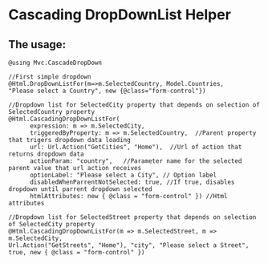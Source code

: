 # Cascading DropDownList Helper

## The usage:
    
    @using Mvc.CascadeDropDown
    
    //First simple dropdown 
    @Html.DropDownListFor(m=>m.SelectedCountry, Model.Countries,
    "Please select a Country", new {@class="form-control"})
    
    //Dropdown list for SelectedCity property that depends on selection of SelectedCountry property
    @Html.CascadingDropDownListFor( 
          expression: m => m.SelectedCity, 
          triggeredByProperty: m => m.SelectedCountry,  //Parent property that trigers dropdown data loading
          url: Url.Action("GetCities", "Home"),  //Url of action that returns dropdown data
          actionParam: "country",   //Parameter name for the selected parent value that url action receives
          optionLabel: "Please select a City", // Option label
          disabledWhenParrentNotSelected: true, //If true, disables dropdown until parrent dropdown selected
          htmlAttributes: new { @class = "form-control" }) //Html attributes
 
    //Dropdown list for SelectedStreet property that depends on selection of SelectedCity property
    @Html.CascadingDropDownListFor(m => m.SelectedStreet, m => m.SelectedCity, 
    Url.Action("GetStreets", "Home"), "city", "Please select a Street", true, new { @class = "form-control" })
